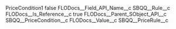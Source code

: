 <?xml version="1.0" encoding="UTF-8"?>
<CustomMetadata xmlns="http://soap.sforce.com/2006/04/metadata" xmlns:xsi="http://www.w3.org/2001/XMLSchema-instance" xmlns:xsd="http://www.w3.org/2001/XMLSchema">
    <label>PriceCondition1</label>
    <protected>false</protected>
    <values>
        <field>FLODocs__Field_API_Name__c</field>
        <value xsi:type="xsd:string">SBQQ__Rule__c</value>
    </values>
    <values>
        <field>FLODocs__Is_Reference__c</field>
        <value xsi:type="xsd:boolean">true</value>
    </values>
    <values>
        <field>FLODocs__Parent_SObject_API__c</field>
        <value xsi:type="xsd:string">SBQQ__PriceCondition__c</value>
    </values>
    <values>
        <field>FLODocs__Value__c</field>
        <value xsi:type="xsd:string">SBQQ__PriceRule__c</value>
    </values>
</CustomMetadata>
